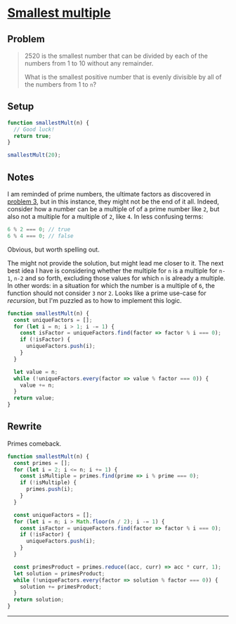 # [Smallest multiple](https://www.freecodecamp.org/learn/coding-interview-prep/project-euler/problem-5-smallest-multiple)

## Problem

> 2520 is the smallest number that can be divided by each of the numbers from 1 to 10 without any remainder.
>
> What is the smallest positive number that is evenly divisible by all of the numbers from 1 to `n`?

## Setup

```js
function smallestMult(n) {
  // Good luck!
  return true;
}

smallestMult(20);
```

## Notes

I am reminded of prime numbers, the ultimate factors as discovered in [problem 3](), but in this instance, they might not be the end of it all. Indeed, consider how a number can be a multiple of of a prime number like `2`, but also not a multiple for a multiple of `2`, like `4`. In less confusing terms:

```js
6 % 2 === 0; // true
6 % 4 === 0; // false
```

Obvious, but worth spelling out.

The might not provide the solution, but might lead me closer to it. The next best idea I have is considering whether the multiple for `n` is a multiple for `n-1`, `n-2` and so forth, excluding those values for which `n` is already a multiple. In other words: in a situation for which the number is a multiple of `6`, the function should not consider `3` nor `2`. Looks like a prime use-case for _recursion_, but I'm puzzled as to how to implement this logic.

```js
function smallestMult(n) {
  const uniqueFactors = [];
  for (let i = n; i > 1; i -= 1) {
    const isFactor = uniqueFactors.find(factor => factor % i === 0);
    if (!isFactor) {
      uniqueFactors.push(i);
    }
  }

  let value = n;
  while (!uniqueFactors.every(factor => value % factor === 0)) {
    value += n;
  }
  return value;
}
```

## Rewrite

Primes comeback.

```js
function smallestMult(n) {
  const primes = [];
  for (let i = 2; i <= n; i += 1) {
    const isMultiple = primes.find(prime => i % prime === 0);
    if (!isMultiple) {
      primes.push(i);
    }
  }

  const uniqueFactors = [];
  for (let i = n; i > Math.floor(n / 2); i -= 1) {
    const isFactor = uniqueFactors.find(factor => factor % i === 0);
    if (!isFactor) {
      uniqueFactors.push(i);
    }
  }

  const primesProduct = primes.reduce((acc, curr) => acc * curr, 1);
  let solution = primesProduct;
  while (!uniqueFactors.every(factor => solution % factor === 0)) {
    solution += primesProduct;
  }
  return solution;
}
```

---
